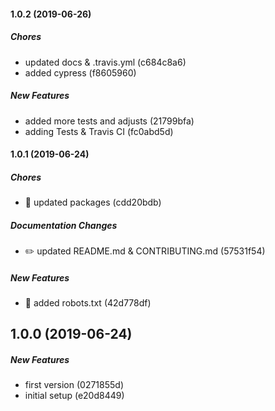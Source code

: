 #### 1.0.2 (2019-06-26)

##### Chores

- updated docs & .travis.yml (c684c8a6)
- added cypress (f8605960)

##### New Features

- added more tests and adjusts (21799bfa)
- adding Tests & Travis CI (fc0abd5d)

#### 1.0.1 (2019-06-24)

##### Chores

- 🤖 updated packages (cdd20bdb)

##### Documentation Changes

- ✏️ updated README.md & CONTRIBUTING.md (57531f54)

##### New Features

- 🎸 added robots.txt (42d778df)

## 1.0.0 (2019-06-24)

##### New Features

- first version (0271855d)
- initial setup (e20d8449)
